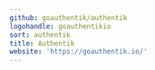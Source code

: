 ```yaml
---
github: goauthentik/authentik
logohandle: goauthentikio
sort: authentik
title: Authentik
website: 'https://goauthentik.io/'
---
```

